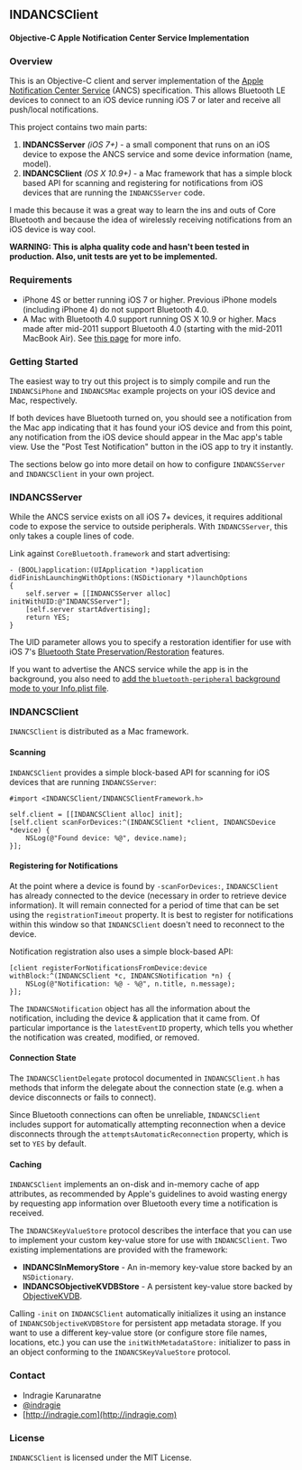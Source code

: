 ## INDANCSClient
#### Objective-C Apple Notification Center Service Implementation

### Overview

This is an Objective-C client and server implementation of the [Apple Notification Center Service](https://developer.apple.com/library/IOS/documentation/CoreBluetooth/Reference/AppleNotificationCenterServiceSpecification/Introduction/Introduction.html) (ANCS) specification. This allows Bluetooth LE devices to connect to an iOS device running iOS 7 or later and receive all push/local notifications.

This project contains two main parts: 

1. **INDANCSServer** *(iOS 7+)* - a small component that runs on an iOS device to expose the ANCS service and some device information (name, model). 
2. **INDANCSClient** *(OS X 10.9+)* - a Mac framework that has a simple block based API for scanning and registering for notifications from iOS devices that are running the `INDANCSServer` code.

I made this because it was a great way to learn the ins and outs of Core Bluetooth and because the idea of wirelessly receiving notifications from an iOS device is way cool.

**WARNING: This is alpha quality code and hasn't been tested in production. Also, unit tests are yet to be implemented.**

### Requirements

* iPhone 4S or better running iOS 7 or higher. Previous iPhone models (including iPhone 4) do not support Bluetooth 4.0.
* A Mac with Bluetooth 4.0 support running OS X 10.9 or higher. Macs made after mid-2011 support Bluetooth 4.0 (starting with the mid-2011 MacBook Air). See [this page](http://www.everymac.com/systems/by_capability/macs-with-bluetooth-different-bluetooth-capabilities.html) for more info.

### Getting Started

The easiest way to try out this project is to simply compile and run the `INDANCSiPhone` and `INDANCSMac` example projects on your iOS device and Mac, respectively. 

If both devices have Bluetooth turned on, you should see a notification from the Mac app indicating that it has found your iOS device and from this point, any notification from the iOS device should appear in the Mac app's table view. Use the "Post Test Notification" button in the iOS app to try it instantly.

The sections below go into more detail on how to configure `INDANCSServer` and `INDANCSClient` in your own project.

### INDANCSServer

While the ANCS service exists on all iOS 7+ devices, it requires additional code to expose the service to outside peripherals. With `INDANCSServer`, this only takes a couple lines of code.

Link against `CoreBluetooth.framework` and start advertising:

```obj-c
- (BOOL)application:(UIApplication *)application didFinishLaunchingWithOptions:(NSDictionary *)launchOptions
{
    self.server = [[INDANCSServer alloc] initWithUID:@"INDANCSServer"];
	[self.server startAdvertising];
    return YES;
}
```

The UID parameter allows you to specify a restoration identifier for use with iOS 7's [Bluetooth State Preservation/Restoration](https://developer.apple.com/library/ios/documentation/NetworkingInternetWeb/Conceptual/CoreBluetooth_concepts/CoreBluetoothBackgroundProcessingForIOSApps/PerformingTasksWhileYourAppIsInTheBackground.html) features. 

If you want to advertise the ANCS service while the app is in the background, you also need to [add the `bluetooth-peripheral` background mode to your Info.plist file](https://developer.apple.com/library/ios/documentation/General/Reference/InfoPlistKeyReference/Articles/iPhoneOSKeys.html#//apple_ref/doc/plist/info/UIBackgroundModes).

### INDANCSClient

`INANCSClient` is distributed as a Mac framework.

#### Scanning

`INDANCSClient` provides a simple block-based API for scanning for iOS devices that are running `INDANCSServer`:

```obj-c
#import <INDANCSClient/INDANCSClientFramework.h>

self.client = [[INDANCSClient alloc] init];
[self.client scanForDevices:^(INDANCSClient *client, INDANCSDevice *device) {
	NSLog(@"Found device: %@", device.name);
}];
```

#### Registering for Notifications

At the point where a device is found by `-scanForDevices:`, `INDANCSClient` has already connected to the device (necessary in order to retrieve device information). It will remain connected for a period of time that can be set using the `registrationTimeout` property. It is best to register for notifications within this window so that `INDANCSClient` doesn't need to reconnect to the device.

Notification registration also uses a simple block-based API:

```obj-c
[client registerForNotificationsFromDevice:device withBlock:^(INDANCSClient *c, INDANCSNotification *n) {
	NSLog(@"Notification: %@ - %@", n.title, n.message);
}];
```

The `INDANCSNotification` object has all the information about the notification, including the device & application that it came from. Of particular importance is the `latestEventID` property, which tells you whether the notification was created, modified, or removed.

#### Connection State

The `INDANCSClientDelegate` protocol documented in `INDANCSClient.h` has methods that inform the delegate about the connection state (e.g. when a device disconnects or fails to connect).

Since Bluetooth connections can often be unreliable, `INDANCSClient` includes support for automatically attempting reconnection when a device disconnects through the `attemptsAutomaticReconnection` property, which is set to `YES` by default.

#### Caching

`INDANCSClient` implements an on-disk and in-memory cache of app attributes, as recommended by Apple's guidelines to avoid wasting energy by requesting app information over Bluetooth every time a notification is received.

The `INDANCSKeyValueStore` protocol describes the interface that you can use to implement your custom key-value store for use with `INDANCSClient`. Two existing implementations are provided with the framework:

* **INDANCSInMemoryStore** - An in-memory key-value store backed by an `NSDictionary`.
* **INDANCSObjectiveKVDBStore** - A persistent key-value store backed by [ObjectiveKVDB](https://github.com/indragiek/ObjectiveKVDB).

Calling `-init` on `INDANCSClient` automatically initializes it using an instance of `INDANCSObjectiveKVDBStore` for persistent app metadata storage. If you want to use a different key-value store (or configure store file names, locations, etc.) you can use the `initWithMetadataStore:` initializer to pass in an object conforming to the `INDANCSKeyValueStore` protocol.

### Contact

* Indragie Karunaratne
* [@indragie](http://twitter.com/indragie)
* [http://indragie.com](http://indragie.com)

### License

`INDANCSClient` is licensed under the MIT License.
